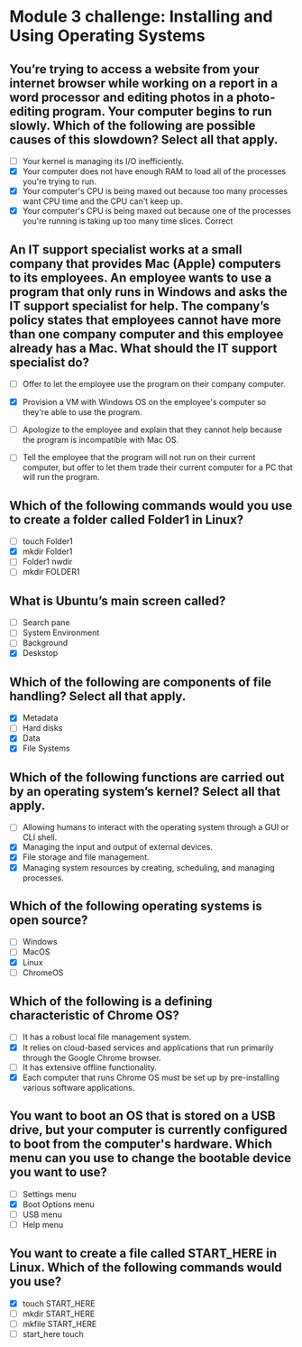 # Module 3 challenge: Installing and Using Operating Systems

## You’re trying to access a website from your internet browser while working on a report in a word processor and editing photos in a photo-editing program. Your computer begins to run slowly. Which of the following are possible causes of this slowdown? Select all that apply. 

- [ ] Your kernel is managing its I/O inefficiently.
- [x] Your computer does not have enough RAM to load all of the processes you're trying to run.
- [x] Your computer's CPU is being maxed out because too many processes want CPU time and the CPU can't keep up.
- [x] Your computer's CPU is being maxed out because one of the processes you're running is taking up too many time slices.
Correct

## An IT support specialist works at a small company that provides Mac (Apple) computers to its employees. An employee wants to use a program that only runs in Windows and asks the IT support specialist for help. The company’s policy states that employees cannot have more than one company computer and this employee already has a Mac. What should the IT support specialist do?

- [ ] Offer to let the employee use the program on their company computer.

- [x] Provision a VM with Windows OS on the employee's computer so they're able to use the program.

- [ ] Apologize to the employee and explain that they cannot help because the program is incompatible with Mac OS.

- [ ] Tell the employee that the program will not run on their current computer, but offer to let them trade their current computer for a PC that will run the program.

## Which of the following commands would you use to create a folder called Folder1 in Linux?

- [ ] touch Folder1
- [x] mkdir Folder1
- [ ] Folder1 nwdir
- [ ] mkdir FOLDER1

## What is Ubuntu’s main screen called?

- [ ] Search pane
- [ ] System Environment
- [ ] Background
- [x] Deskstop

## Which of the following are components of file handling? Select all that apply.

- [x] Metadata
- [ ] Hard disks
- [x] Data
- [x] File Systems

## Which of the following functions are carried out by an operating system’s kernel? Select all that apply. 

- [ ] Allowing humans to interact with the operating system through a GUI or CLI shell. 
- [x] Managing the input and output of external devices.
- [x] File storage and file management.
- [x] Managing system resources by creating, scheduling, and managing processes.

## Which of the following operating systems is open source?

- [ ] Windows
- [ ] MacOS
- [x] Linux
- [ ] ChromeOS

## Which of the following is a defining characteristic of Chrome OS?

- [ ] It has a robust local file management system.
- [x] It relies on cloud-based services and applications that run primarily through the Google Chrome browser.
- [ ] It has extensive offline functionality.
- [x] Each computer that runs Chrome OS must be set up by pre-installing various software applications.

## You want to boot an OS that is stored on a USB drive, but your computer is currently configured to boot from the computer's hardware. Which menu can you use to change the bootable device you want to use?

- [ ] Settings menu
- [x] Boot Options menu
- [ ] USB menu 
- [ ] Help menu

## You want to create a file called START_HERE in Linux. Which of the following commands would you use?

- [x] touch START_HERE
- [ ] mkdir START_HERE
- [ ] mkfile START_HERE
- [ ] start_here touch